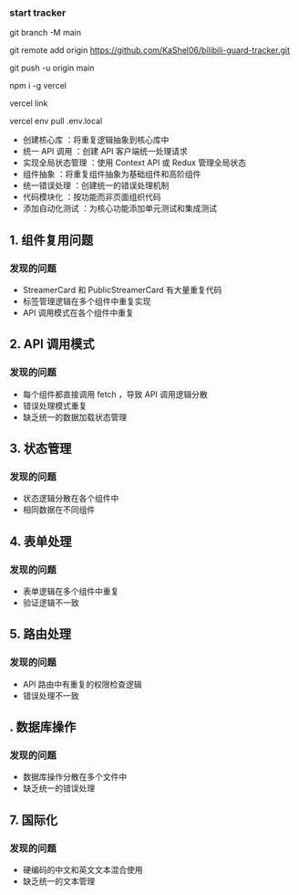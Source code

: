 ### start tracker

git branch -M main

git remote add origin https://github.com/KaShel06/bilibili-guard-tracker.git

git push -u origin main

npm i -g vercel

vercel link

vercel env pull .env.local

- 创建核心库 ：将重复逻辑抽象到核心库中
- 统一 API 调用 ：创建 API 客户端统一处理请求
- 实现全局状态管理 ：使用 Context API 或 Redux 管理全局状态
- 组件抽象 ：将重复组件抽象为基础组件和高阶组件
- 统一错误处理 ：创建统一的错误处理机制
- 代码模块化 ：按功能而非页面组织代码
- 添加自动化测试 ：为核心功能添加单元测试和集成测试

## 1. 组件复用问题
### 发现的问题
- StreamerCard 和 PublicStreamerCard 有大量重复代码
- 标签管理逻辑在多个组件中重复实现
- API 调用模式在各个组件中重复
## 2. API 调用模式
### 发现的问题
- 每个组件都直接调用 fetch ，导致 API 调用逻辑分散
- 错误处理模式重复
- 缺乏统一的数据加载状态管理
## 3. 状态管理
### 发现的问题
- 状态逻辑分散在各个组件中
- 相同数据在不同组件
## 4. 表单处理
### 发现的问题
- 表单逻辑在多个组件中重复
- 验证逻辑不一致
## 5. 路由处理
### 发现的问题
- API 路由中有重复的权限检查逻辑
- 错误处理不一致
## . 数据库操作
### 发现的问题
- 数据库操作分散在多个文件中
- 缺乏统一的错误处理
## 7. 国际化
### 发现的问题
- 硬编码的中文和英文文本混合使用
- 缺乏统一的文本管理